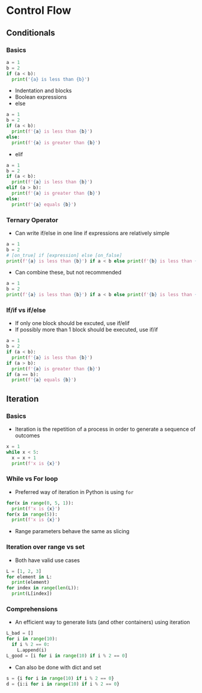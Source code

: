 # Control Flow

## Conditionals
### Basics
```Python
a = 1
b = 2
if (a < b):
  print('{a} is less than {b}')
```
* Indentation and blocks
* Boolean expressions
* else
```Python
a = 1
b = 2
if (a < b):
  print(f'{a} is less than {b}')
else:
  print(f'{a} is greater than {b}')
```
* elif
```Python
a = 1
b = 2
if (a < b):
  print(f'{a} is less than {b}')
elif (a > b):
  print(f'{a} is greater than {b}')
else:
  print(f'{a} equals {b}')
```

### Ternary Operator
* Can write if/else in one line if expressions are relatively simple
```Python
a = 1
b = 2
# [on_true] if [expression] else [on_false]
print(f'{a} is less than {b}') if a < b else print(f'{b} is less than {a}')
```
* Can combine these, but not recommended
```Python
a = 1
b = 2
print(f'{a} is less than {b}') if a < b else print(f'{b} is less than {a}') if b < a else print(f'{a} equals {b}')
```

### If/if vs if/else
* If only one block should be excuted, use if/elif
* If possibly more than 1 block should be executed, use if/if
```Python
a = 1
b = 2
if (a < b):
  print(f'{a} is less than {b}')
if (a > b):
  print(f'{a} is greater than {b}')
if (a == b):
  print(f'{a} equals {b}')
```

## Iteration
### Basics
* Iteration is the repetition of a process in order to generate a sequence of outcomes
```Python
x = 1
while x < 5:
  x = x + 1
  print(f'x is {x}')
```

### While vs For loop
* Preferred way of iteration in Python is using ```for```
```Python
for(x in range(0, 5, 1)):
  print(f'x is {x}')
for(x in range(5)):
  print(f'x is {x}')
```
* Range parameters behave the same as slicing

### Iteration over range vs set
* Both have valid use cases
```Python
L = [1, 2, 3]
for element in L:
  print(element)
for index in range(len(L)):
  print(L[index])
```

### Comprehensions
* An efficient way to generate lists (and other containers) using iteration
```Python
L_bad = []
for i in range(10):
  if i % 2 == 0:
    L.append(i)
L_good = [i for i in range(10) if i % 2 == 0]
```
* Can also be done with dict and set
```Python
s = {i for i in range(10) if i % 2 == 0}
d = {i:i for i in range(10) if i % 2 == 0}
```
